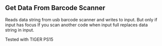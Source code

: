Get Data From Barcode Scanner
-----------------------------

Reads data string from usb barcode scanner and writes to input. But only if input has focus
If you scan another code when input full replaces data string in input.

Tested with TIGER PS15